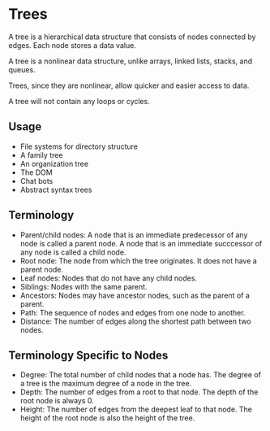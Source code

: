 # Trees

A tree is a hierarchical data structure that consists of nodes connected by edges. Each node stores a data value.

A tree is a nonlinear data structure, unlike arrays, linked lists, stacks, and queues.

Trees, since they are nonlinear, allow quicker and easier access to data.

A tree will not contain any loops or cycles.

## Usage

- File systems for directory structure
- A family tree
- An organization tree
- The DOM
- Chat bots
- Abstract syntax trees

## Terminology

- Parent/child nodes: A node that is an immediate predecessor of any node is called a parent node. A node that is an immediate succcessor of any node is called a child node.
- Root node: The node from which the tree originates. It does not have a parent node.
- Leaf nodes: Nodes that do not have any child nodes.
- Siblings: Nodes with the same parent.
- Ancestors: Nodes may have ancestor nodes, such as the parent of a parent.
- Path: The sequence of nodes and edges from one node to another.
- Distance: The number of edges along the shortest path between two nodes.

## Terminology Specific to Nodes

- Degree: The total number of child nodes that a node has. The degree of a tree is the maximum degree of a node in the tree.
- Depth: The number of edges from a root to that node. The depth of the root node is always 0.
- Height: The number of edges from the deepest leaf to that node. The height of the root node is also the height of the tree.
